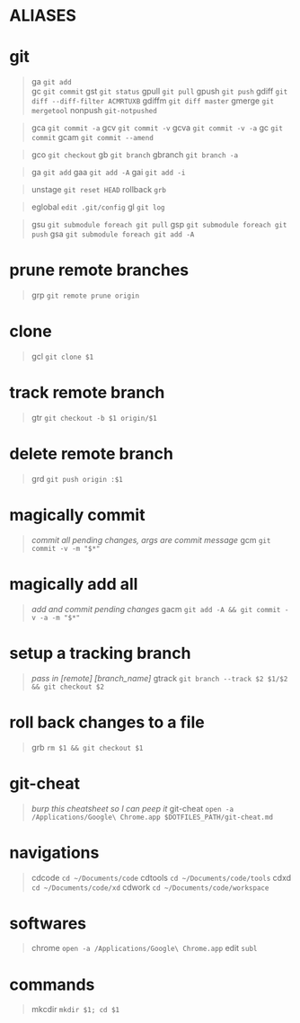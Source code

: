 # ALIASES

# git
> ga `git add`  
> gc `git commit`
> gst `git status`
> gpull `git pull`
> gpush `git push`
> gdiff `git diff --diff-filter ACMRTUXB`
> gdiffm `git diff master`
> gmerge `git mergetool`
> nonpush `git-notpushed`

> gca `git commit -a`
> gcv `git commit -v`
> gcva `git commit -v -a`
> gc `git commit`
> gcam `git commit --amend`

> gco `git checkout`
> gb `git branch`
> gbranch `git branch -a`

> ga `git add`
> gaa `git add -A`
> gai `git add -i`

> unstage `git reset HEAD`
> rollback `grb`

> eglobal `edit .git/config`
> gl `git log`

> gsu `git submodule foreach git pull`
> gsp `git submodule foreach git push`
> gsa `git submodule foreach git add -A`

# prune remote branches
> grp `git remote prune origin`

# clone
> gcl `git clone $1`

# track remote branch
> gtr `git checkout -b $1 origin/$1`

# delete remote branch
> grd `git push origin :$1`


# magically commit 
> *commit all pending changes, args are commit message*
> gcm  `git commit -v -m "$*"`

# magically add all 
> *add and commit pending changes*
> gacm `git add -A && git commit -v -a -m "$*"`


# setup a tracking branch 
> *pass in [remote] [branch_name]*
> gtrack `git branch --track $2 $1/$2 && git checkout $2`

# roll back changes to a file
>  grb `rm $1 && git checkout $1`

# git-cheat  
> *burp this cheatsheet so I can peep it*
> git-cheat `open -a /Applications/Google\ Chrome.app $DOTFILES_PATH/git-cheat.md`


# navigations
> cdcode `cd ~/Documents/code`
> cdtools `cd ~/Documents/code/tools`
> cdxd `cd ~/Documents/code/xd`
> cdwork `cd ~/Documents/code/workspace`

# softwares
> chrome `open -a /Applications/Google\ Chrome.app`
> edit `subl`

# commands 
> mkcdir `mkdir $1; cd $1`



